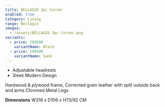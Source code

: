 ```yaml
---
title: BELLAGIO 3pc Corner
enabled: true
Category: Living
range: Bellagio
images:
  - /assets/BELLAGIO 3pc Corner.png
variants:
  - price: 299500
    variantName: Black
  - price: 299500
    variantName: Sand
---
```


- Adjustable headrests
- Sleek Modern Design

Hardwood & plywood frame, Corrected grain leather with split outside back and arms
Chromed Metal Legs

**Dimensions**
W318 x D106 x H73/92 CM
